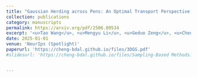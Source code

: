 ```yaml
---
title: "Gaussian Herding across Pens: An Optimal Transport Perspective on Global Gaussian Reduction for 3DGS"
collection: publications
category: manuscripts
permalink: https://arxiv.org/pdf/2506.09534
excerpt: '<u>Tao Wang</u>, <u>Mengyu Li</u>, <u>Geduo Zeng</u>, <u>Cheng Meng</u><sup>*</sup>, Qiong Zhang<sup>*</sup>'
date: 2025-01-01
venue: 'NeurIps (Spotlight)'
paperurl: 'https://cheng-bdal.github.io/files/3DGS.pdf'
#slidesurl: 'https://cheng-bdal.github.io/files/Sampling-Based Methods.pdf'


---
```


